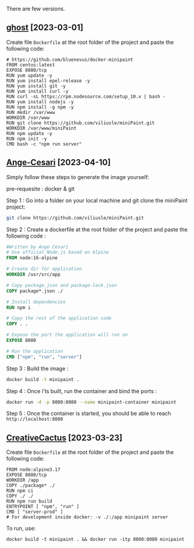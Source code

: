 There are few versions.

## [ghost](https://github.com/ghost) [2023-03-01]

Create file `Dockerfile` at the root folder of the project and paste the following code:

```
# https://github.com/bluenevus/docker-minipaint
FROM centos:latest
EXPOSE 8080/tcp
RUN yum update -y
RUN yum install epel-release -y
RUN yum install git -y
RUN yum install curl -y
RUN curl -sL https://rpm.nodesource.com/setup_10.x | bash -
RUN yum install nodejs -y
RUN npm install -g npm -y
RUN mkdir /var/www
WORKDIR /var/www
RUN git clone https://github.com/viliusle/miniPaint.git
WORKDIR /var/www/miniPaint
RUN npm update -y
RUN npm init -y
CMD bash -c "npm run server"
```

## [Ange-Cesari](https://github.com/Ange-Cesari) [2023-04-10]

Simply follow these steps to generate the image yourself: 

pre-requesite : docker & git 

Step 1 : Go into a folder on your local machine and git clone the miniPaint project: 
```bash
git clone https://github.com/viliusle/miniPaint.git
```

Step 2 : Create a dockerfile at the root folder of the project and paste the following code : 

```dockerfile
#Written by Ange Cesari
# Use official Node.js based on Alpine
FROM node:16-alpine

# Create dir for application
WORKDIR /usr/src/app

# Copy package.json and package-lock.json
COPY package*.json ./

# Install dependencies
RUN npm i

# Copy the rest of the application code
COPY . .

# Expose the port the application will run on
EXPOSE 8080

# Run the application
CMD ["npm", "run", "server"]
```

Step 3 : Build the image : 
```bash
docker build -t minipaint .
```

Step 4 : Once i'ts built, run the container and bind the ports :
```bash
docker run -d -p 8080:8080 --name minipaint-container minipaint
```

Step 5 : Once the container is started, you should be able to reach `http://localhost:8080`

## [CreativeCactus](https://github.com/CreativeCactus) [2023-03-23]

Create file `Dockerfile` at the root folder of the project and paste the following code:

```
FROM node:alpine3.17
EXPOSE 8080/tcp
WORKDIR /app
COPY ./package* ./
RUN npm ci
COPY ./ ./
RUN npm run build
ENTRYPOINT [ "npm", "run" ]
CMD [ "server-prod" ]
# For development inside docker: -v ./:/app minipaint server
```

To run, use:

`docker build -t minipaint . && docker run -itp 8080:8080 minipaint`


